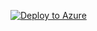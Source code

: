 [![Deploy to Azure](https://azuredeploy.net/deploybutton.png)](https://portal.azure.com/#create/Microsoft.Template/uri/https%3A%2F%2Fraw.githubusercontent.com%2Fsrijaallam%2FAzure-testdrive%2Fmain%2Fazuredeploy.json)
